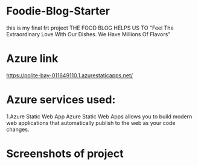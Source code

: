 # Foodie-Blog-Starter
this is my final frt project
THE FOOD BLOG HELPS US TO "Feel The Extraordinary Love With Our Dishes. We Have Millions Of Flavors"
# Azure link
https://polite-bay-011649110.1.azurestaticapps.net/
# Azure services used:
1.Azure Static Web App Azure Static Web Apps allows you to build modern web applications that automatically publish to the web as your code changes.

# Screenshots of project


